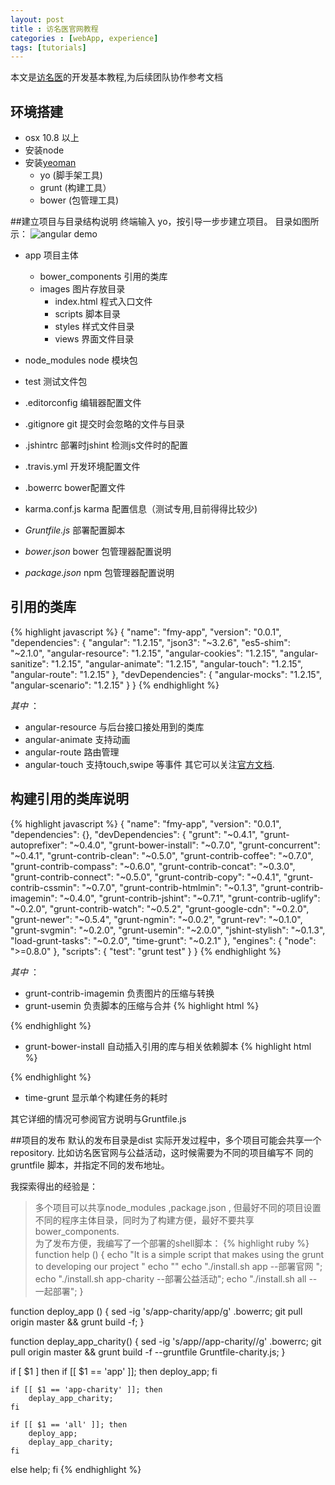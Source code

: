 ```yaml
---
layout: post
title : 访名医官网教程
categories : [webApp, experience]
tags: [tutorials]
---
```


本文是[访名医](http://fangmingyi.com/#/)的开发基本教程,为后续团队协作参考文档

## 环境搭建
* osx 10.8 以上 
* 安装node
* 安装[yeoman](http://yeoman.io/)
  - yo (脚手架工具)
  - grunt (构建工具）
  - bower (包管理工具)

##建立项目与目录结构说明
终端输入 yo，按引导一步步建立项目。
目录如图所示：
![angular demo]({{site.url}}/images/angular.png)

* app 项目主体
  - bower_components 引用的类库
  - images 图片存放目录
	- index.html 程式入口文件
	- scripts 脚本目录
	- styles 样式文件目录
	- views 界面文件目录
* node_modules node 模块包
* test 测试文件包
* .editorconfig 编辑器配置文件
* .gitignore git 提交时会忽略的文件与目录
* .jshintrc 部署时jshint 检测js文件时的配置
* .travis.yml 开发环境配置文件
* .bowerrc bower配置文件
* karma.conf.js karma 配置信息（测试专用,目前得得比较少)

* *Gruntfile.js* 部署配置脚本
* *bower.json* bower 包管理器配置说明
* *package.json* npm 包管理器配置说明

## 引用的类库
{% highlight javascript %}
{
 "name": "fmy-app",
  "version": "0.0.1",
  "dependencies": {
    "angular": "1.2.15",
    "json3": "~3.2.6",
    "es5-shim": "~2.1.0",
    "angular-resource": "1.2.15",
    "angular-cookies": "1.2.15",
    "angular-sanitize": "1.2.15",
    "angular-animate": "1.2.15",
    "angular-touch": "1.2.15",
    "angular-route": "1.2.15"
  },
  "devDependencies": {
    "angular-mocks": "1.2.15",
    "angular-scenario": "1.2.15"
  }
}
{% endhighlight %}

 *其中* ：
* angular-resource 与后台接口接处用到的类库
* angular-animate 支持动画
* angular-route  路由管理
* angular-touch 支持touch,swipe 等事件
其它可以关注[官方文档](https://docs.angularjs.org/api/ngSanitize/service/$sanitize).

## 构建引用的类库说明
{% highlight javascript %}
{
  "name": "fmy-app",
  "version": "0.0.1",
  "dependencies": {},
  "devDependencies": {
    "grunt": "~0.4.1",
    "grunt-autoprefixer": "~0.4.0",
    "grunt-bower-install": "~0.7.0",
    "grunt-concurrent": "~0.4.1",
    "grunt-contrib-clean": "~0.5.0",
    "grunt-contrib-coffee": "~0.7.0",
    "grunt-contrib-compass": "~0.6.0",
    "grunt-contrib-concat": "~0.3.0",
    "grunt-contrib-connect": "~0.5.0",
    "grunt-contrib-copy": "~0.4.1",
    "grunt-contrib-cssmin": "~0.7.0",
    "grunt-contrib-htmlmin": "~0.1.3",
    "grunt-contrib-imagemin": "~0.4.0",
    "grunt-contrib-jshint": "~0.7.1",
    "grunt-contrib-uglify": "~0.2.0",
    "grunt-contrib-watch": "~0.5.2",
    "grunt-google-cdn": "~0.2.0",
    "grunt-newer": "~0.5.4",
    "grunt-ngmin": "~0.0.2",
    "grunt-rev": "~0.1.0",
    "grunt-svgmin": "~0.2.0",
    "grunt-usemin": "~2.0.0",
    "jshint-stylish": "~0.1.3",
    "load-grunt-tasks": "~0.2.0",
    "time-grunt": "~0.2.1"
  },
  "engines": {
    "node": ">=0.8.0"
  },
  "scripts": {
    "test": "grunt test"
  }
}
{% endhighlight %}

 *其中* ：
 * grunt-contrib-imagemin 负责图片的压缩与转换
 * grunt-usemin 负责脚本的压缩与合并
{% highlight html %}
	<!--[if lte IE 9]>
	 <!--build:css({.tmp,app}) styles/ie8.css -->
	 <link rel="stylesheet" href="styles/ie8.css"> 
	 <!--endbuild -->
	<![endif]-->
{% endhighlight %}

* grunt-bower-install 自动插入引用的库与相关依赖脚本
{% highlight html %}
	<!-- build:js scripts/vendor.js -->
	<!-- bower:js -->
	<script src="bower_components/angular/angular.js"></script>
	<script src="bower_components/angular-resource/angular-resource.js"></script>
	<script src="bower_components/angular-cookies/angular-cookies.js"></script>
	<script src="bower_components/angular-sanitize/angular-sanitize.js"></script>
	<script src="bower_components/angular-animate/angular-animate.js"></script>
	<script src="bower_components/angular-touch/angular-touch.js"></script>
	<script src="bower_components/angular-route/angular-route.js"></script>
	<!-- endbower -->
	<!-- endbuild -->
{% endhighlight %}
  * time-grunt 显示单个构建任务的耗时 

其它详细的情况可参阅官方说明与Gruntfile.js

##项目的发布
默认的发布目录是dist
实际开发过程中，多个项目可能会共享一个repository.
比如访名医官网与公益活动，这时候需要为不同的项目编写不
同的gruntfile 脚本，并指定不同的发布地址。

我探索得出的经验是：
 > 多个项目可以共享node_modules ,package.json ,
 >  但最好不同的项目设置不同的程序主体目录，同时为了构建方便，最好不要共享bower_components.  
为了发布方便，我编写了一个部署的shell脚本：
{% highlight ruby %}
function help () {
    echo "It is  a simple script that makes using the grunt to developing our project "
    echo ""
    echo "./install.sh app                                  --部署官网 ";
    echo "./install.sh app-charity                          --部署公益活动";
    echo "./install.sh all                                  --一起部署";
}

function deploy_app () {
		sed -ig 's/app-charity/app/g' .bowerrc;
		git pull  origin master && grunt build -f;
}

function deplay_app_charity() {
		sed -ig 's/app\//app-charity\//g' .bowerrc;
		git pull origin master && grunt build -f --gruntfile Gruntfile-charity.js;
}

if [ $1 ]
then
	if [[ $1 == 'app' ]]; then
		deploy_app;
	fi

	if [[ $1 == 'app-charity' ]]; then
		deplay_app_charity;
	fi

	if [[ $1 == 'all' ]]; then
		deploy_app;
		deplay_app_charity;
	fi
else
  help;
fi
{% endhighlight %}
